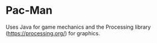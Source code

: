 # Pac-Man

Uses Java for game mechanics and the Processing library (https://processing.org/) for graphics.
